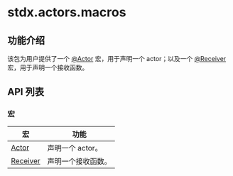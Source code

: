 # stdx.actors.macros

## 功能介绍

该包为用户提供了一个 [@Actor](./macros_package_api/macros_package_macros.md#actor-macro) 宏，用于声明一个 actor；以及一个 [@Receiver](./macros_package_api/macros_package_macros.md#receiver-macro) 宏，用于声明一个接收函数。

## API 列表

### 宏

|              宏          |           功能           |
| --------------------------- | ------------------------ |
| [Actor](./macros_package_api/macros_package_macros.md#actor-macro)     | 声明一个 actor。 |
| [Receiver](./macros_package_api/macros_package_macros.md#receiver-macro)     | 声明一个接收函数。 |
